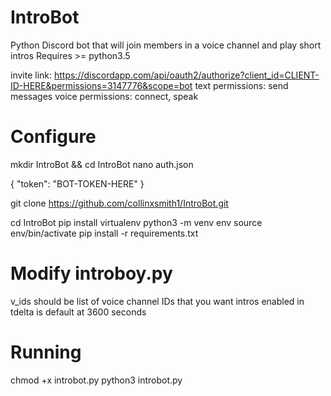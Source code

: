 # IntroBot
Python Discord bot that will join members in a voice channel and play short intros
Requires >= python3.5

invite link:
https://discordapp.com/api/oauth2/authorize?client_id=CLIENT-ID-HERE&permissions=3147776&scope=bot
text permissions: send messages
voice permissions: connect, speak


# Configure
mkdir IntroBot && cd IntroBot
nano auth.json

{
"token": "BOT-TOKEN-HERE"
}

git clone https://github.com/collinxsmith1/IntroBot.git

cd IntroBot
pip install virtualenv
python3 -m venv env
source env/bin/activate
pip install -r requirements.txt

# Modify introboy.py

v_ids should be list of voice channel IDs that you want intros enabled in
tdelta is default at 3600 seconds

# Running
chmod +x introbot.py
python3 introbot.py
